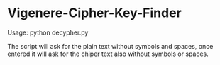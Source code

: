 # Vigenere-Cipher-Key-Finder

Usage: python decypher.py

The script will ask for the plain text without symbols and spaces, once entered it will ask for the chiper text also without symbols or spaces.
